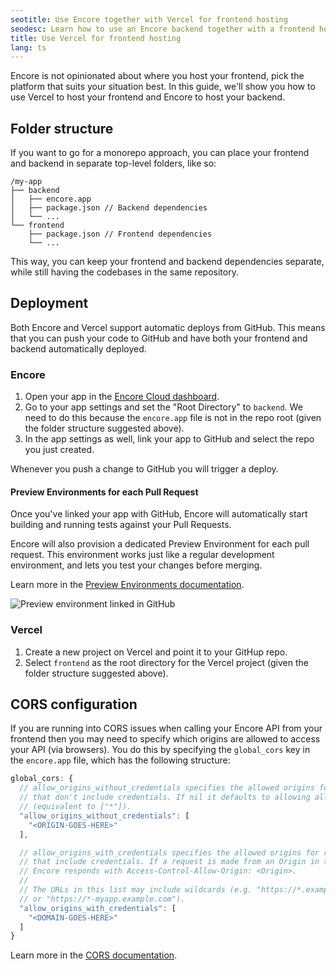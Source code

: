 ```yaml
---
seotitle: Use Encore together with Vercel for frontend hosting
seodesc: Learn how to use an Encore backend together with a frontend hosted by Vercel.
title: Use Vercel for frontend hosting
lang: ts
---
```


Encore is not opinionated about where you host your frontend, pick the platform that suits your situation best. In this
guide, we'll show you how to use Vercel to host your frontend and Encore to host your backend.

<GitHubLink
    href="https://github.com/encoredev/nextjs-starter"
    desc="Next.js + Encore TS Web App Starter"
/>

## Folder structure
If you want to go for a monorepo approach, you can place your frontend and backend in separate top-level folders, like so:

```
/my-app
├── backend
│   ├── encore.app
│   ├── package.json // Backend dependencies
│   └── ...
└── frontend
    ├── package.json // Frontend dependencies
    └── ...
```

This way, you can keep your frontend and backend dependencies separate, while still having the codebases in the same repository.

## Deployment

Both Encore and Vercel support automatic deploys from GitHub. This means that you can push your code to GitHub and have
both your frontend and backend automatically deployed.

### Encore

1. Open your app in the [Encore Cloud dashboard](https://app.encore.cloud).
2. Go to your app settings and set the "Root Directory" to `backend`. We need to do this because the `encore.app` file is not in the repo root (given the folder structure suggested above).
3. In the app settings as well, link your app to GitHub and select the repo you just created.

Whenever you push a change to GitHub you will trigger a deploy.

#### Preview Environments for each Pull Request

Once you've linked your app with GitHub, Encore will automatically start building and running tests against
your Pull Requests.

Encore will also provision a dedicated Preview Environment for each pull request.
This environment works just like a regular development environment, and lets you test your changes
before merging.

Learn more in the [Preview Environments documentation](/docs/platform/deploy/preview-environments).

![Preview environment linked in GitHub](/assets/docs/ghpreviewenv.png "Preview environment linked in GitHub")

### Vercel

1. Create a new project on Vercel and point it to your GitHup repo.
2. Select `frontend` as the root directory for the Vercel project (given the folder structure suggested above).

## CORS configuration

If you are running into CORS issues when calling your Encore API from your frontend then you may need to specify which
origins are allowed to access your API (via browsers). You do this by specifying the `global_cors` key in the `encore.app`
file, which has the following structure:

```js
global_cors: {
  // allow_origins_without_credentials specifies the allowed origins for requests
  // that don't include credentials. If nil it defaults to allowing all domains
  // (equivalent to ["*"]).
  "allow_origins_without_credentials": [
    "<ORIGIN-GOES-HERE>"
  ],

  // allow_origins_with_credentials specifies the allowed origins for requests
  // that include credentials. If a request is made from an Origin in this list
  // Encore responds with Access-Control-Allow-Origin: <Origin>.
  //
  // The URLs in this list may include wildcards (e.g. "https://*.example.com"
  // or "https://*-myapp.example.com").
  "allow_origins_with_credentials": [
    "<DOMAIN-GOES-HERE>"
  ]
}
```

Learn more in the [CORS documentation](/docs/ts/develop/cors).
